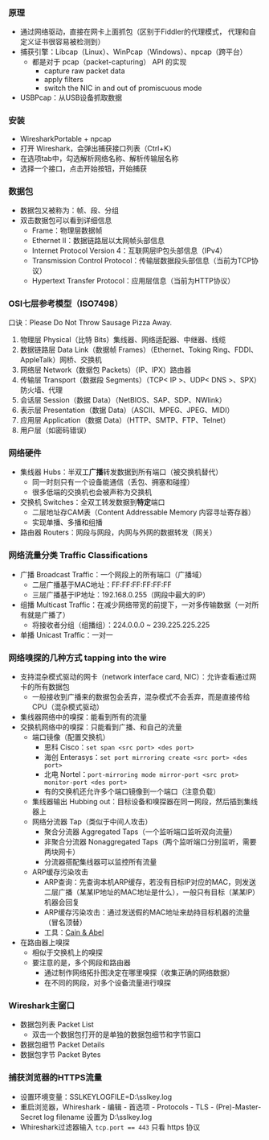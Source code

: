 ### 原理

* 通过网络驱动，直接在网卡上面抓包（区别于Fiddler的代理模式， 代理和自定义证书很容易被检测到）
* 捕获引擎：Libcap（Linux）、WinPcap（Windows）、npcap（跨平台）
  * 都是对于 pcap（packet-capturing） API 的实现
    * capture raw packet data
    * apply filters
    * switch the NIC in and out of promiscuous mode
* USBPcap：从USB设备抓取数据

### 安装

* WiresharkPortable + npcap
* 打开 Wireshark，会弹出捕获接口列表（Ctrl+K）
* 在选项tab中，勾选解析网络名称、解析传输层名称
* 选择一个接口，点击开始按钮，开始捕获

### 数据包

* 数据包又被称为：帧、段、分组
* 双击数据包可以看到详细信息
  * Frame：物理层数据帧
  * Ethernet II：数据链路层以太网帧头部信息
  * Internet Protocol Version 4：互联网层IP包头部信息（IPv4）
  * Transmission Control Protocol：传输层数据段头部信息（当前为TCP协议）
  * Hypertext Transfer Protocol：应用层信息（当前为HTTP协议）

### OSI七层参考模型（ISO7498）

口诀：Please Do Not Throw Sausage Pizza Away.

1. 物理层 Physical（比特 Bits）集线器、网络适配器、中继器、线缆
2. 数据链路层 Data Link（数据帧 Frames）（Ethernet、Toking Ring、FDDI、AppleTalk）网桥、交换机
3. 网络层 Network（数据包 Packets）（IP、IPX）路由器
4. 传输层 Transport（数据段 Segments）（TCP< IP >、UDP< DNS >、SPX）防火墙、代理
5. 会话层 Session（数据 Data）（NetBIOS、SAP、SDP、NWlink）
6. 表示层 Presentation（数据 Data）（ASCII、MPEG、JPEG、MIDI）
7. 应用层 Application（数据 Data）（HTTP、SMTP、FTP、Telnet）
8. 用户层（如密码错误）

### 网络硬件

* 集线器 Hubs：半双工**广播**转发数据到所有端口（被交换机替代）
  * 同一时刻只有一个设备能通信（丢包、拥塞和碰撞）
  * 很多低端的交换机也会被声称为交换机
* 交换机 Switches：全双工转发数据到**特定**端口
  * 二层地址存CAM表（Content Addressable Memory 内容寻址寄存器）
  * 实现单播、多播和组播
* 路由器 Routers：网段与网段，内网与外网的数据转发（网关）

### 网络流量分类 Traffic Classifications

* 广播 Broadcast Traffic：一个网段上的所有端口（广播域）
  * 二层广播基于MAC地址：FF:FF:FF:FF:FF:FF
  * 三层广播基于IP地址：192.168.0.255（网段中最大的IP）
* 组播 Multicast Traffic：在减少网络带宽的前提下，一对多传输数据（一对所有就是广播了）
  * 将接收者分组（组播组）：224.0.0.0 ~ 239.225.225.225
* 单播 Unicast Traffic：一对一

### 网络嗅探的几种方式 tapping into the wire

* 支持混杂模式驱动的网卡（network interface card, NIC）：允许查看通过网卡的所有数据包
  * 一般接收到广播来的数据包会丢弃，混杂模式不会丢弃，而是直接传给CPU（混杂模式驱动）
* 集线器网络中的嗅探：能看到所有的流量
* 交换机网络中的嗅探：只能看到广播、和自己的流量
  * 端口镜像（配置交换机）
    * 思科 Cisco：`set span <src port> <des port>`
    * 海创 Enterasys：`set port mirroring create <src port> <des port>`
    * 北电 Nortel：`port-mirroring mode mirror-port <src prot> monitor-port <des port>`
    * 有的交换机还允许多个端口镜像到一个端口（注意负载）
  * 集线器输出 Hubbing out：目标设备和嗅探器在同一网段，然后插到集线器上
  * 网络分流器 Tap（类似于中间人攻击）
    * 聚合分流器 Aggregated Taps（一个监听端口监听双向流量）
    * 非聚合分流器 Nonaggregated Taps（两个监听端口分别监听，需要两块网卡）
    * 分流器搭配集线器可以监控所有流量
  * ARP缓存污染攻击
    * ARP查询：先查询本机ARP缓存，若没有目标IP对应的MAC，则发送二层广播（某某IP地址的MAC地址是什么），一般只有目标（某某IP）机器会回复
    * ARP缓存污染攻击：通过发送假的MAC地址来劫持目标机器的流量（冒名顶替）
    * 工具：[Cain & Abel](oxid.it)
* 在路由器上嗅探
  * 相似于交换机上的嗅探
  * 要注意的是，多个网段和路由器
    * 通过制作网络拓扑图决定在哪里嗅探（收集正确的网络数据）
    * 在不同的网段，对多个设备流量进行嗅探

### Wireshark主窗口

* 数据包列表 Packet List
  * 双击一个数据包打开的是单独的数据包细节和字节窗口
* 数据包细节 Packet Details
* 数据包字节 Packet Bytes

### 捕获浏览器的HTTPS流量

* 设置环境变量：SSLKEYLOGFILE=D:\sslkey.log
* 重启浏览器，Whireshark - 编辑 - 首选项 - Protocols - TLS - (Pre)-Master-Secret log filename 设置为 D:\sslkey.log
* Whireshark过滤器输入 `tcp.port == 443` 只看 https 协议

